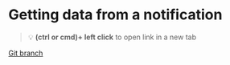 # Getting data from a notification 


> :bulb: **(ctrl or cmd)+ left click** to open link in a new tab 

[Git branch](https://github.com/codiku/react-native-meteo/tree/021-EN-read-notification-data)